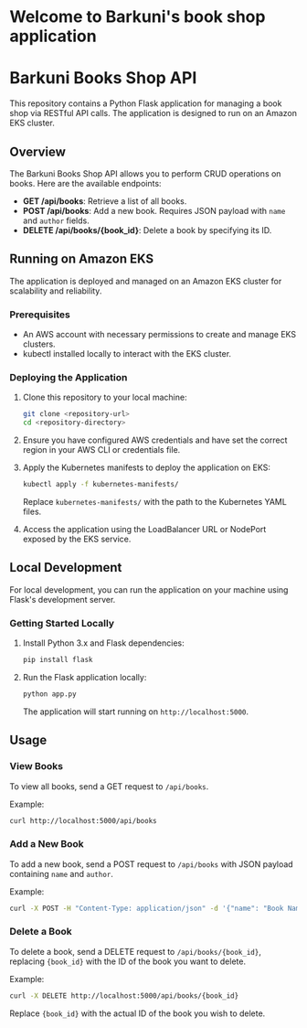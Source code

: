 # Welcome to Barkuni's book shop application

# Barkuni Books Shop API

This repository contains a Python Flask application for managing a book shop via RESTful API calls. The application is designed to run on an Amazon EKS cluster.

## Overview

The Barkuni Books Shop API allows you to perform CRUD operations on books. Here are the available endpoints:

- **GET /api/books**: Retrieve a list of all books.
- **POST /api/books**: Add a new book. Requires JSON payload with `name` and `author` fields.
- **DELETE /api/books/{book_id}**: Delete a book by specifying its ID.

## Running on Amazon EKS

The application is deployed and managed on an Amazon EKS cluster for scalability and reliability.

### Prerequisites

- An AWS account with necessary permissions to create and manage EKS clusters.
- kubectl installed locally to interact with the EKS cluster.

### Deploying the Application

1. Clone this repository to your local machine:

   ```bash
   git clone <repository-url>
   cd <repository-directory>
   ```

2. Ensure you have configured AWS credentials and have set the correct region in your AWS CLI or credentials file.

3. Apply the Kubernetes manifests to deploy the application on EKS:

   ```bash
   kubectl apply -f kubernetes-manifests/
   ```

   Replace `kubernetes-manifests/` with the path to the Kubernetes YAML files.

4. Access the application using the LoadBalancer URL or NodePort exposed by the EKS service.

## Local Development

For local development, you can run the application on your machine using Flask's development server.

### Getting Started Locally

1. Install Python 3.x and Flask dependencies:

   ```bash
   pip install flask
   ```

2. Run the Flask application locally:

   ```bash
   python app.py
   ```

   The application will start running on `http://localhost:5000`.

## Usage

### View Books

To view all books, send a GET request to `/api/books`.

Example:

```bash
curl http://localhost:5000/api/books
```

### Add a New Book

To add a new book, send a POST request to `/api/books` with JSON payload containing `name` and `author`.

Example:

```bash
curl -X POST -H "Content-Type: application/json" -d '{"name": "Book Name", "author": "Author Name"}' http://localhost:5000/api/books
```

### Delete a Book

To delete a book, send a DELETE request to `/api/books/{book_id}`, replacing `{book_id}` with the ID of the book you want to delete.

Example:

```bash
curl -X DELETE http://localhost:5000/api/books/{book_id}
```

Replace `{book_id}` with the actual ID of the book you wish to delete.